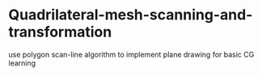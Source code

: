 # Quadrilateral-mesh-scanning-and-transformation
use polygon scan-line algorithm to implement plane drawing for basic CG learning
